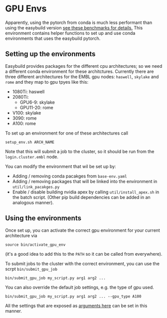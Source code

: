 # GPU Envs

Apparently, using the pytorch from conda is much less performant than using the easybuild version [see these benchmarks for details.](https://github.com/constantinpape/3d-unet-benchmarks#embl-cluster-results)
This environment contains helper functions to set up and use conda environments that uses the easybuild pytorch.

## Setting up the environments

Easybuild provides packages for the different cpu architectures; so we need a different conda environment
for these architctures. Currently there are three different architectures for the EMBL gpu nodes: `haswell`, `skylake` and `rome`
and they map to gpu tpyes like this:
- 1080Ti: haswell
- 2080Ti:
    - GPU6-9: skylake
    - GPU11-20: rome
- V100: skylake
- 3090: rome
- A100: rome

To set up an environment for one of these architectures call
```
setup_env.sh ARCH_NAME
```
Note that this will submit a job to the cluster, so it should be run from the `login.cluster.embl` node.

You can modify the environment that wil be set up by:
- Adding / removing conda pacakges from `base-env.yaml`
- Adding / removing packages that will be linked into the environment in `util/link_pacakges.py`
- Enable / disable building nvidia apex by calling `util/install_apex.sh` in the batch script. (Other pip build dependencies can be added in an analogous manner).


## Using the environments

Once set up, you can activate the correct gpu environment for your current architecture via
````
source bin/activate_gpu_env
````
(it's a good idea to add this to the `PATH` so it can be called from everywhere).

To submit jobs to the cluster with the correct environment, you can use the scrpt `bin/submit_gpu_job`
```
bin/submit_gpu_job my_script.py arg1 arg2 ...
```
You can also override the default job settings, e.g. the type of gpu used.
```
bin/submit_gpu_job my_script.py arg1 arg2 ... --gpu_type A100
```

All the settings that are exposed as [arguments here](https://github.com/kreshuklab/gpu_envs/blob/main/bin/submit_gpu_job#L44-L48) can be set in this manner.
